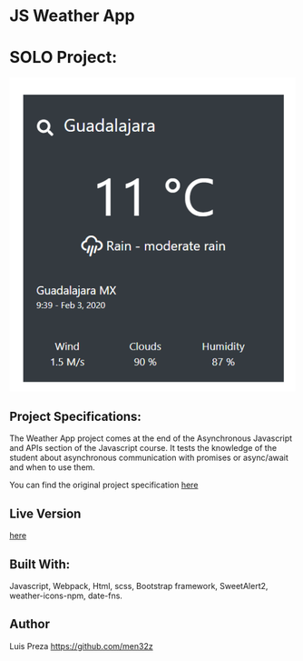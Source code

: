 # JS Weather App
# SOLO Project:

![screenshot](https://raw.githubusercontent.com/men32z/js-weather-app/the-app/dist/images/screenshot.png)

## Project Specifications:

The Weather App project comes at the end of the Asynchronous Javascript and APIs section of the Javascript course. It tests the knowledge of the student about asynchronous communication with promises or async/await and when to use them.

You can find the original project specification [here](https://www.theodinproject.com/courses/javascript/lessons/weather-app)

## Live Version

[here](https://raw.githack.com/men32z/js-weather-app/the-app/dist/index.html)

## Built With:

Javascript, Webpack, Html, scss,  Bootstrap framework, SweetAlert2, weather-icons-npm, date-fns.

## Author
Luis Preza https://github.com/men32z
